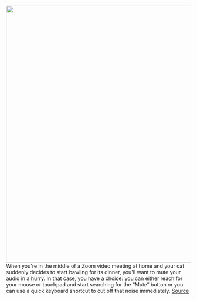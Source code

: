 <img src='https://cdn.vox-cdn.com/thumbor/r8p7kghPWSNw2Xw55_p8whPcfDk=/0x0:6080x4125/1200x800/filters:focal(2554x1577:3526x2549)/cdn.vox-cdn.com/uploads/chorus_image/image/66555154/1198625928.jpg.0.jpg' width='700px' /><br/>
When you're in the middle of a Zoom video meeting at home and your cat suddenly decides to start bawling for its dinner, you'll want to mute your audio in a hurry. In that case, you have a choice: you can either reach for your mouse or touchpad and start searching for the “Mute” button or you can use a quick keyboard shortcut to cut off that noise immediately.
<a href='https://www.theverge.com/2020/3/25/21194324/zoom-keyboard-shortcuts-mac-pc-video-conference-call-how-to'> Source <a/>